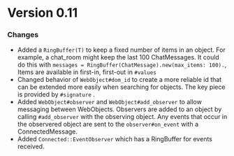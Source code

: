 # Version 0.11 

### Changes

* Added a `RingBuffer(T)` to keep a fixed number of items in an object.  For example, a chat_room might keep the last 100 ChatMessages.  It could do this with `messages = RingBuffer(ChatMessage).new(max_items: 100).`, Items are available in first-in, first-out in `#values`
* Changed behavior of `WebObject#dom_id` to create a more reliable id that can be extended more easily when searching for objects.   The key piece is provided by `#signature` .
* Added `WebObject#observer` and `WebObject#add_observer` to allow messaging between WebObjects.  Observers are added to an object by calling `#add_observer` with the observing object.  Any events that occur in the observered object are sent to the `observer#on_event` with a ConnectedMessage. 
* Added `Connected::EventObserver` which has a RingBuffer for events received.